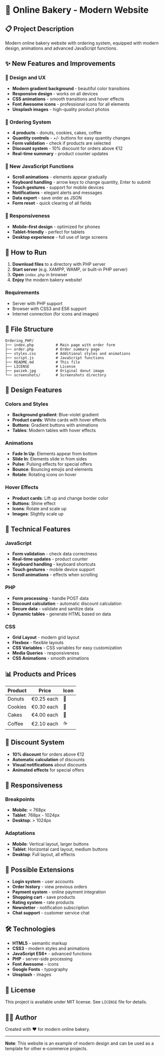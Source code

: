 # 🍞 Online Bakery - Modern Website

## 📋 Project Description

Modern online bakery website with ordering system, equipped with modern design, animations and advanced JavaScript functions.

## ✨ New Features and Improvements

### 🎨 Design and UX
- **Modern gradient background** - beautiful color transitions
- **Responsive design** - works on all devices
- **CSS animations** - smooth transitions and hover effects
- **Font Awesome icons** - professional icons for all elements
- **Unsplash images** - high-quality product photos

### 🛒 Ordering System
- **4 products** - donuts, cookies, cakes, coffee
- **Quantity controls** - +/- buttons for easy quantity changes
- **Form validation** - check if products are selected
- **Discount system** - 10% discount for orders above €12
- **Real-time summary** - product counter updates

### 🎯 New JavaScript Functions
- **Scroll animations** - elements appear gradually
- **Keyboard handling** - arrow keys to change quantity, Enter to submit
- **Touch gestures** - support for mobile devices
- **Notifications** - elegant alerts and messages
- **Data export** - save order as JSON
- **Form reset** - quick clearing of all fields

### 📱 Responsiveness
- **Mobile-first design** - optimized for phones
- **Tablet-friendly** - perfect for tablets
- **Desktop experience** - full use of large screens

## 🚀 How to Run

1. **Download files** to a directory with PHP server
2. **Start server** (e.g. XAMPP, WAMP, or built-in PHP server)
3. **Open** `index.php` in browser
4. **Enjoy** the modern bakery website!

### Requirements
- Server with PHP support
- Browser with CSS3 and ES6 support
- Internet connection (for icons and images)

## 📁 File Structure

```
Ordering_PHP/
├── index.php          # Main page with order form
├── order.php          # Order summary page
├── styles.css         # Additional styles and animations
├── script.js          # JavaScript functions
├── README.md          # This file
├── LICENSE            # License
├── paczek.jpg         # Original donut image
└── screenshots/       # Screenshots directory
```

## 🎨 Design Features

### Colors and Styles
- **Background gradient**: Blue-violet gradient
- **Product cards**: White cards with hover effects
- **Buttons**: Gradient buttons with animations
- **Tables**: Modern tables with hover effects

### Animations
- **Fade In Up**: Elements appear from bottom
- **Slide In**: Elements slide in from sides
- **Pulse**: Pulsing effects for special offers
- **Bounce**: Bouncing emojis and elements
- **Rotate**: Rotating icons on hover

### Hover Effects
- **Product cards**: Lift up and change border color
- **Buttons**: Shine effect
- **Icons**: Rotate and scale up
- **Images**: Slightly scale up

## 🔧 Technical Features

### JavaScript
- **Form validation** - check data correctness
- **Real-time updates** - product counter
- **Keyboard handling** - keyboard shortcuts
- **Touch gestures** - mobile device support
- **Scroll animations** - effects when scrolling

### PHP
- **Form processing** - handle POST data
- **Discount calculation** - automatic discount calculation
- **Secure data** - validate and sanitize data
- **Dynamic tables** - generate HTML based on data

### CSS
- **Grid Layout** - modern grid layout
- **Flexbox** - flexible layouts
- **CSS Variables** - CSS variables for easy customization
- **Media Queries** - responsiveness
- **CSS Animations** - smooth animations

## 📊 Products and Prices

| Product | Price | Icon |
|---------|-------|------|
| Donuts | €0.25 each | 🍩 |
| Cookies | €0.30 each | 🍪 |
| Cakes | €4.00 each | 🎂 |
| Coffee | €2.10 each | ☕ |

## 🎁 Discount System

- **10% discount** for orders above €12
- **Automatic calculation** of discounts
- **Visual notifications** about discounts
- **Animated effects** for special offers

## 📱 Responsiveness

### Breakpoints
- **Mobile**: < 768px
- **Tablet**: 768px - 1024px
- **Desktop**: > 1024px

### Adaptations
- **Mobile**: Vertical layout, larger buttons
- **Tablet**: Horizontal card layout, medium buttons
- **Desktop**: Full layout, all effects

## 🔮 Possible Extensions

- **Login system** - user accounts
- **Order history** - view previous orders
- **Payment system** - online payment integration
- **Shopping cart** - save products
- **Rating system** - rate products
- **Newsletter** - notification subscription
- **Chat support** - customer service chat

## 🛠️ Technologies

- **HTML5** - semantic markup
- **CSS3** - modern styles and animations
- **JavaScript ES6+** - advanced functions
- **PHP** - server-side processing
- **Font Awesome** - icons
- **Google Fonts** - typography
- **Unsplash** - images

## 📄 License

This project is available under MIT license. See `LICENSE` file for details.

## 👨‍💻 Author

Created with ❤️ for modern online bakery.

---

**Note**: This website is an example of modern design and can be used as a template for other e-commerce projects. 